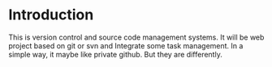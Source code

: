 # Introduction
This is version control and source code management systems. It will be web project based on git or svn and Integrate some task management. In a simple way, it maybe like private github. But they are differently.

